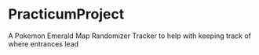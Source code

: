 # PracticumProject
A Pokemon Emerald Map Randomizer Tracker to help with keeping track of where entrances lead
